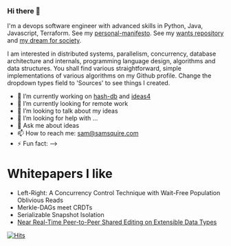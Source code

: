 ### Hi there 👋

I'm a devops software engineer with advanced skills in Python, Java, Javascript, Terraform. See my [personal-manifesto](https://github.com/samsquire/personal-manifesto). See my [wants repository](https://github.com/samsquire/wants) and [my dream for society](https://github.com/samsquire/society).

I am interested in distributed systems, parallelism, concurrency, database architecture and internals, programming language design, algorithms and data structures. You shall find various straightforward, simple implementations of various algorithms on my Github profile. Change the dropdown types field to 'Sources' to see things I created.

- 🔭 I’m currently working on [hash-db](https://github.com/samsquire/hash-db) and [ideas4](https://github.com/samsquire/ideas4)
- 🌱 I’m currently looking for remote work
- 👯 I’m looking to talk about my ideas
- 🤔 I’m looking for help with ...
- 💬 Ask me about ideas
- 📫 How to reach me: sam@samsquire.com
- ⚡ Fun fact: 
-->

# Whitepapers I like

* Left-Right: A Concurrency Control Technique with Wait-Free Population Oblivious Reads
* Merkle-DAGs meet CRDTs
* Serializable Snapshot Isolation
* [Near Real-Time Peer-to-Peer Shared Editing on Extensible Data Types](https://www.researchgate.net/publication/310212186_Near_Real-Time_Peer-to-Peer_Shared_Editing_on_Extensible_Data_Types)

[![Hits](https://hits.seeyoufarm.com/api/count/incr/badge.svg?url=https%3A%2F%2Fgithub.com%2Fsamsquire%2Fsamsquire&count_bg=%2379C83D&title_bg=%23555555&icon=&icon_color=%23E7E7E7&title=hits&edge_flat=false)](https://hits.seeyoufarm.com)
